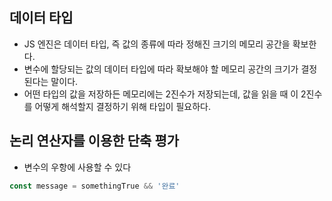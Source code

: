 ## 데이터 타입

* JS 엔진은 데이터 타입, 즉 값의 종류에 따라 정해진 크기의 메모리 공간을 확보한다.
* 변수에 할당되는 값의 데이터 타입에 따라 확보해야 할 메모리 공간의 크기가 결정된다는 말이다.
* 어떤 타입의 값을 저장하든 메모리에는 2진수가 저장되는데, 값을 읽을 때 이 2진수를 어떻게 해석할지 결정하기 위해 타입이 필요하다.

## 논리 연산자를 이용한 단축 평가
* 변수의 우항에 사용할 수 있다
```javascript
const message = somethingTrue && '완료'
```
